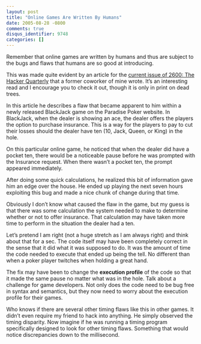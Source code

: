 ```yaml
---
layout: post
title: "Online Games Are Written By Humans"
date: 2005-08-28 -0800
comments: true
disqus_identifier: 9748
categories: []
---
```

Remember that online games are written by humans and thus are subject to
the bugs and flaws that humans are so good at introducing.

This was made quite evident by an article for the [current issue of
2600: The Hacker Quarterly](http://store.2600.com/summer2005.html) that
a former coworker of mine wrote. It’s an interesting read and I
encourage you to check it out, though it is only in print on dead trees.

In this article he describes a flaw that became apparent to him within a
newly released BlackJack game on the Paradise Poker website. In
BlackJack, when the dealer is showing an ace, the dealer offers the
players the option to purchase insurance. This is a way for the players
to pay to cut their losses should the dealer have ten (10, Jack, Queen,
or King) in the hole.

On this particular online game, he noticed that when the dealer did have
a pocket ten, there would be a noticeable pause before he was prompted
with the Insurance request. When there wasn’t a pocket ten, the prompt
appeared immediately.

After doing some quick calculations, he realized this bit of information
gave him an edge over the house. He ended up playing the next seven
hours exploiting this bug and made a nice chunk of change during that
time.

Obviously I don’t know what caused the flaw in the game, but my guess is
that there was some calculation the system needed to make to determine
whether or not to offer insurance. That calculation may have taken more
time to perform in the situation the dealer had a ten.

Let’s pretend I am right (not a huge stretch as I am always right) and
think about that for a sec. The code itself may have been completely
correct in the sense that it did what it was supposed to do. It was the
amount of time the code needed to execute that ended up being the tell.
No different than when a poker player twitches when holding a great
hand.

The fix may have been to change the **execution profile** of the code so
that it made the same pause no matter what was in the hole. Talk about a
challenge for game developers. Not only does the code need to be bug
free in syntax and semantics, but they now need to worry about the
execution profile for their games.

Who knows if there are several other timing flaws like this in other
games. It didn’t even require my friend to hack into anything. He simply
observed the timing disparity. Now imagine if he was running a timing
program specifically designed to look for other timing flaws. Something
that would notice discrepancies down to the millisecond.

